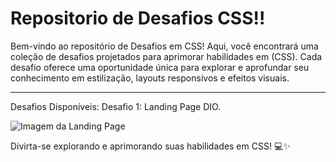 # Repositorio de Desafios CSS!!

Bem-vindo ao repositório de Desafios em CSS! Aqui, você encontrará uma coleção de desafios projetados para aprimorar  habilidades em (CSS). Cada desafio oferece uma oportunidade única para explorar e aprofundar seu conhecimento em estilização, layouts responsivos e efeitos visuais.

<hr>

Desafios Disponíveis:
Desafio 1: Landing Page DIO.

<img src="https://user-images.githubusercontent.com/55519539/183538055-6cce606c-7d1d-4d15-a4be-ffeb5b37c956.png" alt="Imagem da Landing Page">

Divirta-se explorando e aprimorando suas habilidades em CSS! 💻✨
